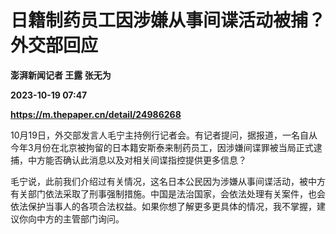 # 日籍制药员工因涉嫌从事间谍活动被捕？外交部回应
**澎湃新闻记者 王露 张无为**

**2023-10-19 07:47**

**https://m.thepaper.cn/detail/24986268**

10月19日，外交部发言人毛宁主持例行记者会。有记者提问，据报道，一名自从今年3月份在北京被拘留的日本籍安斯泰来制药员工，因涉嫌间谍罪被当局正式逮捕，中方能否确认此消息以及对相关间谍指控提供更多信息？

毛宁说，此前我们介绍过有关情况，这名日本公民因为涉嫌从事间谍活动，被中方有关部门依法采取了刑事强制措施。中国是法治国家，会依法处理有关案件，也会依法保护当事人的各项合法权益。如果你想了解更多更具体的情况，我不掌握，建议你向中方的主管部门询问。